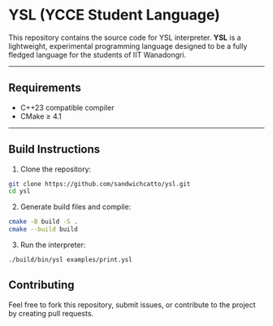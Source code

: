 # YSL (YCCE Student Language)
This repository contains the source code for YSL interpreter.
**YSL** is a lightweight, experimental programming language designed to be a fully fledged language for the students of IIT Wanadongri.  

---

## Requirements

- C++23 compatible compiler 
- CMake ≥ 4.1

---

## Build Instructions

1.  Clone the repository:
```bash
git clone https://github.com/sandwichcatto/ysl.git
cd ysl
```
2.  Generate build files and compile:
```bash
cmake -B build -S .
cmake --build build
```
3.  Run the interpreter:
```bash
./build/bin/ysl examples/print.ysl
```



## Contributing
Feel free to fork this repository, submit issues, or contribute to the project by creating pull requests.

